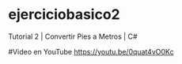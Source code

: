 # ejerciciobasico2
Tutorial 2 | Convertir Pies a Metros | C#

#Video en YouTube 
https://youtu.be/0quat4vO0Kc
